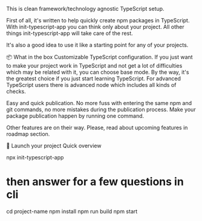 
This is clean framework/technology agnostic TypeScript setup.

First of all, it's written to help quickly create npm packages in TypeScript. With init-typescript-app you can think only about your project. All other things init-typescript-app will take care of the rest.

It's also a good idea to use it like a starting point for any of your projects.

📦 What in the box
Customizable TypeScript configuration. If you just want to make your project work in TypeScript and not get a lot of difficulties which may be related with it, you can choose base mode. By the way, it's the greatest choice if you just start learning TypeScript. For advanced TypeScript users there is advanced node which includes all kinds of checks.

Easy and quick publication. No more fuss with entering the same npm and git commands, no more mistakes during the publication process. Make your package publication happen by running one command.

Other features are on their way. Please, read about upcoming features in roadmap section.


🚀 Launch your project
Quick overview

npx init-typescript-app

# then answer for a few questions in cli 
cd project-name
npm install
npm run build
npm start